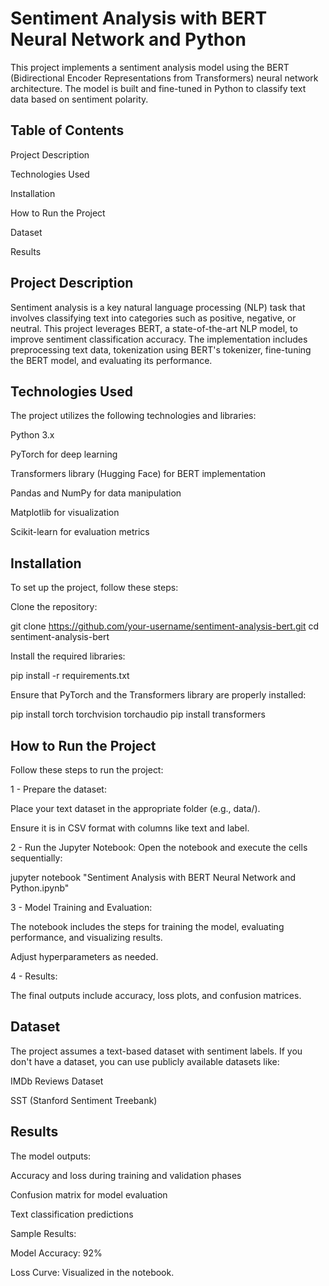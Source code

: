 # Sentiment Analysis with BERT Neural Network and Python

This project implements a sentiment analysis model using the BERT (Bidirectional Encoder Representations from Transformers) neural network architecture. The model is built and fine-tuned in Python to classify text data based on sentiment polarity.

## Table of Contents 

Project Description

Technologies Used

Installation

How to Run the Project

Dataset

Results


## Project Description

Sentiment analysis is a key natural language processing (NLP) task that involves classifying text into categories such as positive, negative, or neutral. This project leverages BERT, a state-of-the-art NLP model, to improve sentiment classification accuracy. The implementation includes preprocessing text data, tokenization using BERT's tokenizer, fine-tuning the BERT model, and evaluating its performance.



## Technologies Used

The project utilizes the following technologies and libraries:

Python 3.x

PyTorch for deep learning

Transformers library (Hugging Face) for BERT implementation

Pandas and NumPy for data manipulation

Matplotlib for visualization

Scikit-learn for evaluation metrics

## Installation

To set up the project, follow these steps:

Clone the repository:

git clone https://github.com/your-username/sentiment-analysis-bert.git
cd sentiment-analysis-bert

Install the required libraries:

pip install -r requirements.txt

Ensure that PyTorch and the Transformers library are properly installed:

pip install torch torchvision torchaudio
pip install transformers

## How to Run the Project

Follow these steps to run the project:

1 - Prepare the dataset:

Place your text dataset in the appropriate folder (e.g., data/).

Ensure it is in CSV format with columns like text and label.

2 - Run the Jupyter Notebook:
Open the notebook and execute the cells sequentially:

jupyter notebook "Sentiment Analysis with BERT Neural Network and Python.ipynb"

3 - Model Training and Evaluation:

The notebook includes the steps for training the model, evaluating performance, and visualizing results.

Adjust hyperparameters as needed.

4 - Results:

The final outputs include accuracy, loss plots, and confusion matrices.



## Dataset

The project assumes a text-based dataset with sentiment labels. If you don't have a dataset, you can use publicly available datasets like:

IMDb Reviews Dataset

SST (Stanford Sentiment Treebank)

## Results

The model outputs:

Accuracy and loss during training and validation phases

Confusion matrix for model evaluation

Text classification predictions

Sample Results:

Model Accuracy: 92%

Loss Curve: Visualized in the notebook.



